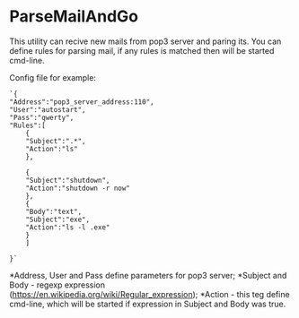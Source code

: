 # ParseMailAndGo

This utility can recive new mails from pop3 server and paring its.
You can define rules for parsing mail, if any rules is matched then will be started cmd-line.

Config file for example:

	`{
	"Address":"pop3_server_address:110",
	"User":"autostart",
	"Pass":"qwerty",
	"Rules":[
		{
		"Subject":".*",
		"Action":"ls"
		},
		
		{
		"Subject":"shutdown",
		"Action":"shutdown -r now"
		},
		{
		"Body":"text",
		"Subject":"exe",
		"Action":"ls -l .exe"
		}
		]

	}`

*Address, User and Pass define parameters for pop3 server;
*Subject and Body - regexp expression (https://en.wikipedia.org/wiki/Regular_expression);
*Action - this teg define cmd-line, which will be started if expression in Subject and Body was true.


